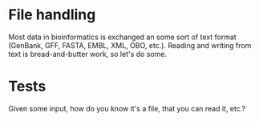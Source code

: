 # File handling

Most data in bioinformatics is exchanged an some sort of text format (GenBank, GFF, FASTA, EMBL, XML, OBO, etc.).  Reading and writing from text is bread-and-butter work, so let's do some.

# Tests

Given some input, how do you know it's a file, that you can read it, etc.?  